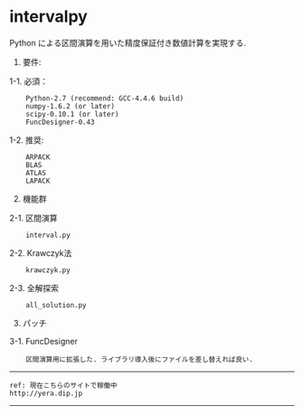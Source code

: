 intervalpy
==========

Python による区間演算を用いた精度保証付き数値計算を実現する.

1. 要件:

  1-1. 必須：

		Python-2.7 (recommend: GCC-4.4.6 build)
		numpy-1.6.2 (or later)
		scipy-0.10.1 (or later)
		FuncDesigner-0.43


  1-2. 推奨:

		ARPACK
		BLAS
		ATLAS
		LAPACK


2. 機能群

  2-1. 区間演算

		interval.py

  2-2. Krawczyk法

		krawczyk.py
  
  2-3. 全解探索

		all_solution.py


3. パッチ
  
  3-1. FuncDesigner
		
		区間演算用に拡張した. ライブラリ導入後にファイルを差し替えれば良い.

-----------------------------------------------------
	ref: 現在こちらのサイトで稼働中
	http://yera.dip.jp
-----------------------------------------------------
